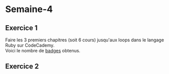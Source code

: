 # Semaine-4

## Exercice 1
Faire les 3 premiers chapitres (soit 6 cours) jusqu'aux loops dans le langage Ruby sur CodeCademy.  
Voici le nombre de [badges](https://www.codecademy.com/fr/users/Ben135587/achievements) obtenus.  
  
## Exercice 2
